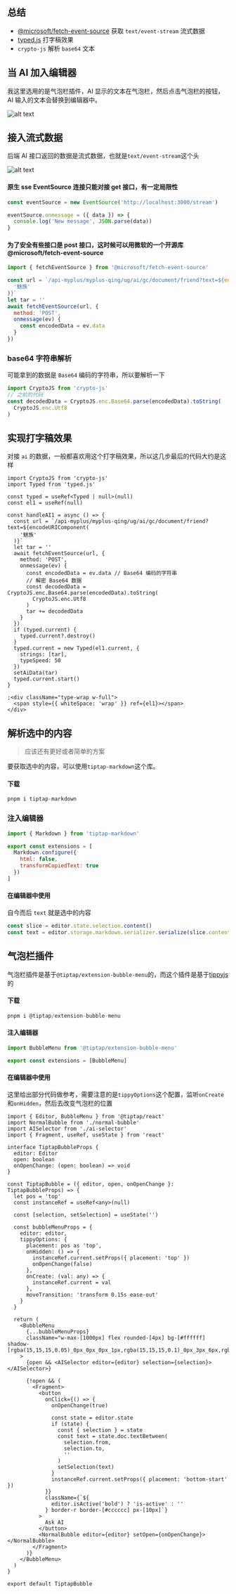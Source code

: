 ## 总结

- [@microsoft/fetch-event-source](https://github.com/Azure/fetch-event-source) 获取 `text/event-stream` 流式数据
- [typed.js](https://github.com/mattboldt/typed.js) 打字稿效果
- `crypto-js` 解析 `base64` 文本

## 当 AI 加入编辑器

我这里选用的是气泡栏插件，AI 显示的文本在气泡栏，然后点击气泡栏的按钮，AI 输入的文本会替换到编辑器中。

![alt text](kfc.gif)

## 接入流式数据

后端 AI 接口返回的数据是流式数据，也就是`text/event-stream`这个头

![alt text](image-21.png)

#### 原生 sse EventSource 连接只能对接 get 接口，有一定局限性

```js
const eventSource = new EventSource('http://localhost:3000/stream')

eventSource.onmessage = ({ data }) => {
  console.log('New message', JSON.parse(data))
}
```

#### 为了安全有些接口是 post 接口，这时候可以用微软的一个开源库@microsoft/fetch-event-source

```js
import { fetchEventSource } from '@microsoft/fetch-event-source'

const url = `/api-myplus/myplus-qing/ug/ai/gc/document/friend?text=${encodeURIComponent(
  '魅族'
)}`
let tar = ''
await fetchEventSource(url, {
  method: 'POST',
  onmessage(ev) {
    const encodedData = ev.data
  }
})
```

### base64 字符串解析

可能拿到的数据是 `Base64` 编码的字符串，所以要解析一下

```js
import CryptoJS from 'crypto-js'
// 之前的代码
const decodedData = CryptoJS.enc.Base64.parse(encodedData).toString(
  CryptoJS.enc.Utf8
)
```

## 实现打字稿效果

对接 `ai` 的数据，一般都喜欢用这个打字稿效果，所以这几步最后的代码大约是这样

```tsx
import CryptoJS from 'crypto-js'
import Typed from 'typed.js'

const typed = useRef<Typed | null>(null)
const el1 = useRef(null)

const handleAI1 = async () => {
  const url = `/api-myplus/myplus-qing/ug/ai/gc/document/friend?text=${encodeURIComponent(
    '魅族'
  )}`
  let tar = ''
  await fetchEventSource(url, {
    method: 'POST',
    onmessage(ev) {
      const encodedData = ev.data // Base64 编码的字符串
      // 解密 Base64 数据
      const decodedData = CryptoJS.enc.Base64.parse(encodedData).toString(
        CryptoJS.enc.Utf8
      )
      tar += decodedData
    }
  })
  if (typed.current) {
    typed.current?.destroy()
  }
  typed.current = new Typed(el1.current, {
    strings: [tar],
    typeSpeed: 50
  })
  setAiData(tar)
  typed.current.start()
}

;<div className="type-wrap w-full">
  <span style={{ whiteSpace: 'wrap' }} ref={el1}></span>
</div>
```

## 解析选中的内容

> 应该还有更好或者简单的方案

要获取选中的内容，可以使用`tiptap-markdown`这个库。

#### 下载

```js
pnpm i tiptap-markdown
```

### 注入编辑器

```js
import { Markdown } from 'tiptap-markdown'

export const extensions = [
  Markdown.configure({
    html: false,
    transformCopiedText: true
  })
]
```

#### 在编辑器中使用

自今而后 `text` 就是选中的内容

```js
const slice = editor.state.selection.content()
const text = editor.storage.markdown.serializer.serialize(slice.content)
```

## 气泡栏插件

气泡栏插件是基于`@tiptap/extension-bubble-menu`的，而这个插件是基于[tippyjs](https://atomiks.github.io/tippyjs/v6/all-props/)的

#### 下载

```js
pnpm i @tiptap/extension-bubble-menu
```

#### 注入编辑器

```js
import BubbleMenu from '@tiptap/extension-bubble-menu'

export const extensions = [BubbleMenu]
```

#### 在编辑器中使用

这里给出部分代码做参考，需要注意的是`tippyOptions`这个配置，监听`onCreate`和`onHidden`，然后去改变气泡栏的位置

```tsx
import { Editor, BubbleMenu } from '@tiptap/react'
import NormalBubble from './normal-bubble'
import AISelector from './ai-selector'
import { Fragment, useRef, useState } from 'react'

interface TiptapBubbleProps {
  editor: Editor
  open: boolean
  onOpenChange: (open: boolean) => void
}

const TiptapBubble = ({ editor, open, onOpenChange }: TiptapBubbleProps) => {
  let pos = 'top'
  const instanceRef = useRef<any>(null)

  const [selection, setSelection] = useState('')

  const bubbleMenuProps = {
    editor: editor,
    tippyOptions: {
      placement: pos as 'top',
      onHidden: () => {
        instanceRef.current.setProps({ placement: 'top' })
        onOpenChange(false)
      },
      onCreate: (val: any) => {
        instanceRef.current = val
      },
      moveTransition: 'transform 0.15s ease-out'
    }
  }

  return (
    <BubbleMenu
      {...bubbleMenuProps}
      className="w-max-[1000px] flex rounded-[4px] bg-[#ffffff] shadow-[rgba(15,15,15,0.05)_0px_0px_0px_1px,rgba(15,15,15,0.1)_0px_3px_6px,rgba(15,15,15,0.2)_0px_9px_24px]"
    >
      {open && <AISelector editor={editor} selection={selection}></AISelector>}

      {!open && (
        <Fragment>
          <button
            onClick={() => {
              onOpenChange(true)

              const state = editor.state
              if (state) {
                const { selection } = state
                const text = state.doc.textBetween(
                  selection.from,
                  selection.to,
                  ''
                )
                setSelection(text)
              }
              instanceRef.current.setProps({ placement: 'bottom-start' })
            }}
            className={`${
              editor.isActive('bold') ? 'is-active' : ''
            } border-r border-[#cccccc] px-[10px]`}
          >
            Ask AI
          </button>
          <NormalBubble editor={editor} setOpen={onOpenChange}></NormalBubble>
        </Fragment>
      )}
    </BubbleMenu>
  )
}

export default TiptapBubble
```
